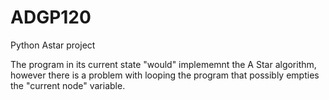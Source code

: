 # ADGP120
Python Astar project

The program in its current state "would" implememnt the A Star algorithm, however 
there is a problem with looping the program that possibly empties the "current node" variable.
